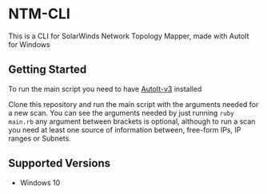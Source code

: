 # NTM-CLI
This is a CLI for SolarWinds Network Topology Mapper, made with AutoIt for Windows

## Getting Started
To run the main script you need to have [AutoIt-v3](https://www.autoitscript.com/site/autoit/downloads/) installed 

Clone this repository and run the main script with the arguments needed for a new scan. You can see the arguments needed by just running 
`ruby main.rb` any argument between brackets is optional, although to run a scan you need at least one source of information between, 
free-form IPs, IP ranges or Subnets.

## Supported Versions
* Windows 10

